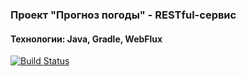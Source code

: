 ### Проект "Прогноз погоды" - RESTful-сервис
#### Технологии: Java, Gradle, WebFlux
[![Build Status](https://app.travis-ci.com/plifis/weather_reactive.svg?branch=master)](https://app.travis-ci.com/plifis/weather_reactive)
